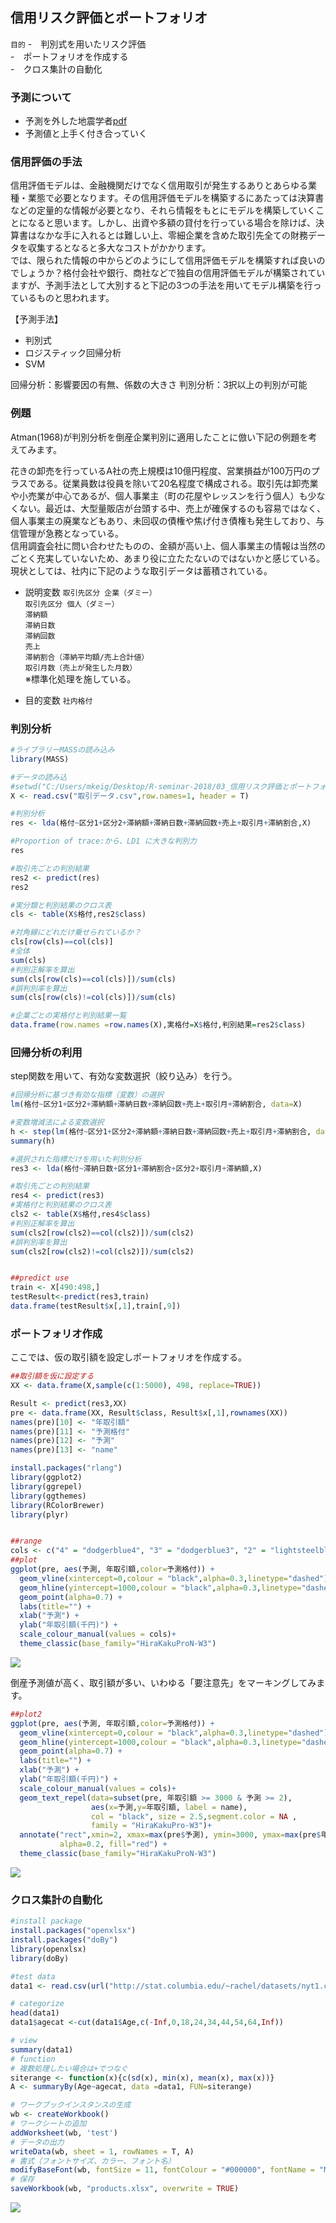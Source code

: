 ## 信用リスク評価とポートフォリオ

`目的` 
-　判別式を用いたリスク評価  
-　ポートフォリオを作成する  
-　クロス集計の自動化  

### 予測について
- 予測を外した地震学者[pdf](https://github.com/kmbsweb/R-seminar-2018/blob/master/03_%E4%BF%A1%E7%94%A8%E3%83%AA%E3%82%B9%E3%82%AF%E8%A9%95%E4%BE%A1%E3%81%A8%E3%83%9D%E3%83%BC%E3%83%88%E3%83%95%E3%82%A9%E3%83%AA%E3%82%AA/pic/2012102310126345.pdf) 
- 予測値と上手く付き合っていく

### 信用評価の手法
信用評価モデルは、金融機関だけでなく信用取引が発生するありとあらゆる業種・業態で必要となります。その信用評価モデルを構築するにあたっては決算書などの定量的な情報が必要となり、それら情報をもとにモデルを構築していくことになると思います。しかし、出資や多額の貸付を行っている場合を除けば、決算書はなかな手に入れるとは難しい上、零細企業を含めた取引先全ての財務データを収集するとなると多大なコストがかかります。    
では、限られた情報の中からどのようにして信用評価モデルを構築すれば良いのでしょうか？格付会社や銀行、商社などで独自の信用評価モデルが構築されていますが、予測手法として大別すると下記の3つの手法を用いてモデル構築を行っているものと思われます。  

【予測手法】  
- 判別式  
- ロジスティック回帰分析  
- SVM  

回帰分析：影響要因の有無、係数の大きさ
判別分析：3択以上の判別が可能

### 例題
Atman(1968)が判別分析を倒産企業判別に適用したことに倣い下記の例題を考えてみます。  
  
花きの卸売を行っているA社の売上規模は10億円程度、営業損益が100万円のプラスである。従業員数は役員を除いて20名程度で構成される。取引先は卸売業や小売業が中心であるが、個人事業主（町の花屋やレッスンを行う個人）も少なくない。最近は、大型量販店が台頭する中、売上が確保するのも容易ではなく、個人事業主の廃業などもあり、未回収の債権や焦げ付き債権も発生しており、与信管理が急務となっている。  
信用調査会社に問い合わせたものの、金額が高い上、個人事業主の情報は当然のごとく充実していないため、あまり役に立たたないのではないかと感じている。  
現状としては、社内に下記のような取引データは蓄積されている。  
  
- 説明変数
`取引先区分 企業（ダミー）`  
`取引先区分 個人（ダミー）`  
`滞納額`  
`滞納日数`  
`滞納回数`  
`売上`  
`滞納割合（滞納平均額/売上合計値）`  
`取引月数（売上が発生した月数）`  
※標準化処理を施している。  
  
- 目的変数
`社内格付`

### 判別分析

```R
#ライブラリーMASSの読み込み
library(MASS) 

#データの読み込
#setwd("C:/Users/mkeig/Desktop/R-seminar-2018/03_信用リスク評価とポートフォリオ")
X <- read.csv("取引データ.csv",row.names=1, header = T)　

#判別分析
res <- lda(格付~区分1+区分2+滞納額+滞納日数+滞納回数+売上+取引月+滞納割合,X) 

#Proportion of trace:から、LD1 に大きな判別力
res

#取引先ごとの判別結果
res2 <- predict(res) 
res2

#実分類と判別結果のクロス表
cls <- table(X$格付,res2$class) 

#対角線にどれだけ乗せられているか？
cls[row(cls)==col(cls)]
#全体
sum(cls) 
#判別正解率を算出
sum(cls[row(cls)==col(cls)])/sum(cls) 
#誤判別率を算出
sum(cls[row(cls)!=col(cls)])/sum(cls) 

#企業ごとの実格付と判別結果一覧
data.frame(row.names =row.names(X),実格付=X$格付,判別結果=res2$class) 
```
### 回帰分析の利用
step関数を用いて、有効な変数選択（絞り込み）を行う。

```R
#回帰分析に基づき有効な指標（変数）の選択
lm(格付~区分1+区分2+滞納額+滞納日数+滞納回数+売上+取引月+滞納割合, data=X)

#変数増減法による変数選択
h <- step(lm(格付~区分1+区分2+滞納額+滞納日数+滞納回数+売上+取引月+滞納割合, data=X))
summary(h)

#選択された指標だけを用いた判別分析
res3 <- lda(格付~滞納日数+区分1+滞納割合+区分2+取引月+滞納額,X)

#取引先ごとの判別結果
res4 <- predict(res3)  
#実格付と判別結果のクロス表
cls2 <- table(X$格付,res4$class)
#判別正解率を算出
sum(cls2[row(cls2)==col(cls2)])/sum(cls2) 
#誤判別率を算出
sum(cls2[row(cls2)!=col(cls2)])/sum(cls2) 


##predict use
train <- X[490:498,]
testResult<-predict(res3,train)
data.frame(testResult$x[,1],train[,9])

```

### ポートフォリオ作成
ここでは、仮の取引額を設定しポートフォリオを作成する。  

```R
##取引額を仮に設定する
XX <- data.frame(X,sample(c(1:5000), 498, replace=TRUE))

Result <- predict(res3,XX)
pre <- data.frame(XX, Result$class, Result$x[,1],rownames(XX))
names(pre)[10] <- "年取引額" 
names(pre)[11] <- "予測格付" 
names(pre)[12] <- "予測"
names(pre)[13] <- "name"

install.packages("rlang")
library(ggplot2)
library(ggrepel)
library(ggthemes)
library(RColorBrewer)
library(plyr)


##range
cols <- c("4" = "dodgerblue4", "3" = "dodgerblue3", "2" = "lightsteelblue1", "1" = "lightslategrey")
##plot
ggplot(pre, aes(予測, 年取引額,color=予測格付)) +
  geom_vline(xintercept=0,colour = "black",alpha=0.3,linetype="dashed") + 
  geom_hline(yintercept=1000,colour = "black",alpha=0.3,linetype="dashed") + 
  geom_point(alpha=0.7) + 
  labs(title="") + 
  xlab("予測") +
  ylab("年取引額(千円)") + 
  scale_colour_manual(values = cols)+
  theme_classic(base_family="HiraKakuProN-W3") 

```

![](https://github.com/kmbsweb/R-seminar-2018/blob/master/03_%E4%BF%A1%E7%94%A8%E3%83%AA%E3%82%B9%E3%82%AF%E8%A9%95%E4%BE%A1%E3%81%A8%E3%83%9D%E3%83%BC%E3%83%88%E3%83%95%E3%82%A9%E3%83%AA%E3%82%AA/pic/cap1.JPG)

倒産予測値が高く、取引額が多い、いわゆる「要注意先」をマーキングしてみます。

```R
##plot2
ggplot(pre, aes(予測, 年取引額,color=予測格付)) +
  geom_vline(xintercept=0,colour = "black",alpha=0.3,linetype="dashed") + 
  geom_hline(yintercept=1000,colour = "black",alpha=0.3,linetype="dashed") + 
  geom_point(alpha=0.7) + 
  labs(title="") + 
  xlab("予測") +
  ylab("年取引額(千円)") + 
  scale_colour_manual(values = cols)+
  geom_text_repel(data=subset(pre, 年取引額 >= 3000 & 予測 >= 2),
                  aes(x=予測,y=年取引額, label = name),
                  col = "black", size = 2.5,segment.color = NA ,
                  family = "HiraKakuPro-W3")+
  annotate("rect",xmin=2, xmax=max(pre$予測), ymin=3000, ymax=max(pre$年取引額),
           alpha=0.2, fill="red") +
  theme_classic(base_family="HiraKakuProN-W3") 
```
![](https://github.com/kmbsweb/R-seminar-2018/blob/master/03_%E4%BF%A1%E7%94%A8%E3%83%AA%E3%82%B9%E3%82%AF%E8%A9%95%E4%BE%A1%E3%81%A8%E3%83%9D%E3%83%BC%E3%83%88%E3%83%95%E3%82%A9%E3%83%AA%E3%82%AA/pic/cap2.JPG)

### クロス集計の自動化
```R
#install package
install.packages("openxlsx")
install.packages("doBy")
library(openxlsx)
library(doBy)

#test data
data1 <- read.csv(url("http://stat.columbia.edu/~rachel/datasets/nyt1.csv"))

# categorize
head(data1)
data1$agecat <-cut(data1$Age,c(-Inf,0,18,24,34,44,54,64,Inf))

# view
summary(data1)
# function
# 複数処理したい場合は+でつなぐ
siterange <- function(x){c(sd(x), min(x), mean(x), max(x))}
A <- summaryBy(Age~agecat, data =data1, FUN=siterange)

# ワークブックインスタンスの生成
wb <- createWorkbook()
# ワークシートの追加
addWorksheet(wb, 'test')
# データの出力
writeData(wb, sheet = 1, rowNames = T, A)
# 書式（フォントサイズ、カラー、フォント名）
modifyBaseFont(wb, fontSize = 11, fontColour = "#000000", fontName = "MS PGothic")
# 保存
saveWorkbook(wb, "products.xlsx", overwrite = TRUE)
```
![](https://github.com/kmbsweb/R-seminar-2018/blob/master/03_%E4%BF%A1%E7%94%A8%E3%83%AA%E3%82%B9%E3%82%AF%E8%A9%95%E4%BE%A1%E3%81%A8%E3%83%9D%E3%83%BC%E3%83%88%E3%83%95%E3%82%A9%E3%83%AA%E3%82%AA/pic/cap2.JPG)
